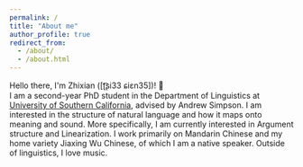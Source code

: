 ```yaml
---
permalink: /
title: "About me"
author_profile: true
redirect_from: 
  - /about/
  - /about.html
---
```

Hello there, I'm Zhixian ([ʈ͡ʂi33 ɕiɛn35])ǃ 👋<br>
I am a second-year PhD student in the Department of Linguistics at [University of Southern California](https://dornsife.usc.edu/ling/), advised by Andrew Simpson. I am interested in the structure of natural language and how it maps onto meaning and sound. More specifically, I am currently interested in Argument structure and Linearization. I work primarily on Mandarin Chinese and my home variety Jiaxing Wu Chinese, of which I am a native speaker. Outside of linguistics, I love music.




